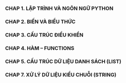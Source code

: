 ### CHAP 1. LẬP TRÌNH VÀ NGÔN NGỮ PYTHON
### CHAP 2. BIẾN VÀ BIỂU THỨC
### CHAP 3. CẤU TRÚC ĐIỀU KHIỂN
### CHAP 4. HÀM – FUNCTIONS
### CHAP 5. CẤU TRÚC DỮ LIỆU DANH SÁCH (LIST)
### CHAP 7. XỬ LÝ DỮ LIỆU KIỂU CHUỖI (STRING)
